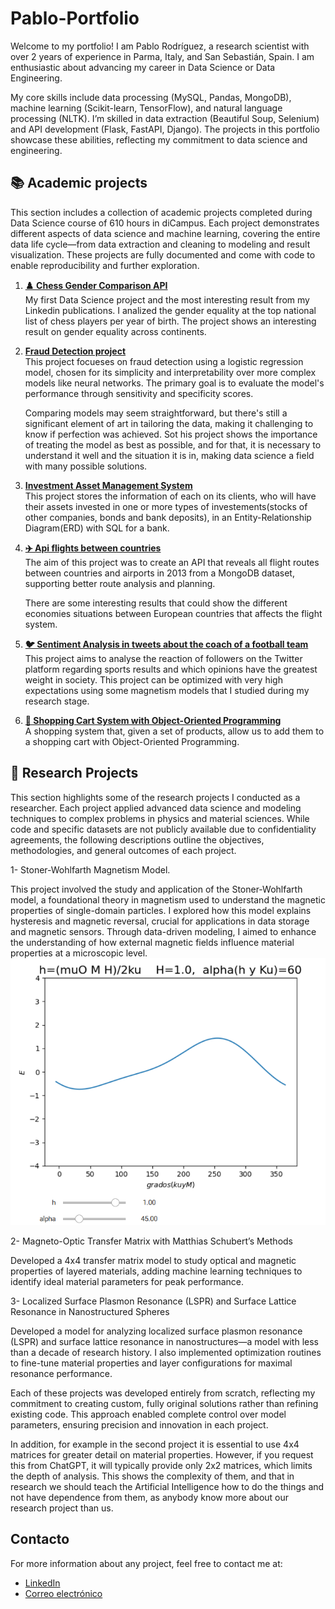 # Pablo-Portfolio

Welcome to my portfolio! I am Pablo Rodríguez, a research scientist with over 2 years of experience in Parma, Italy, and San Sebastián, Spain. I am enthusiastic about advancing my career in Data Science or Data Engineering.

My core skills include data processing (MySQL, Pandas, MongoDB), machine learning (Scikit-learn, TensorFlow), and natural language processing (NLTK). I’m skilled in data extraction (Beautiful Soup, Selenium) and API development (Flask, FastAPI, Django). The projects in this portfolio showcase these abilities, reflecting my commitment to data science and engineering.

## 📚 Academic projects

This section includes a collection of academic projects completed during Data Science course of 610 hours in diCampus. Each project demonstrates different aspects of data science and machine learning, covering the entire data life cycle—from data extraction and cleaning to modeling and result visualization. These projects are fully documented and come with code to enable reproducibility and further exploration.

1. [**♟️ Chess Gender Comparison API**](https://github.com/tu-usuario/chess-gender-comparison-api)  
   My first Data Science project and the most interesting result from my Linkedin publications. I analized the gender equality at the top national list of chess players per year of birth. The project shows an interesting result on gender equality across continents.

2. [**Fraud Detection project**](https://github.com/tu-usuario/proyecto-2)  
   This project focueses on fraud detection using a logistic regression model, chosen for its simplicity and interpretability over more complex models like neural networks. The primary goal is to evaluate the model's performance through sensitivity and specificity scores.

   Comparing models may seem straightforward, but there's still a significant element of art in tailoring the data, making it challenging to know if perfection was achieved. Sot his project shows the importance of treating the model as best as possible, and for that, it is necessary to understand it well and the situation it is in, making data science a field with many possible solutions.
   
3. [**Investment Asset Management System**](https://github.com/tu-usuario/proyecto-3)  
   This project stores the information of each on its clients, who will have their assets invested in one or more types of investements(stocks of other companies, bonds and bank deposits), in an Entity-Relationship Diagram(ERD) with SQL for a bank.

4. [**✈️ Api flights between countries**](https://github.com/tu-usuario/proyecto-3)  
   The aim of this project was to create an API that reveals all flight routes between countries and airports in 2013 from a MongoDB dataset, supporting better route analysis and planning.

   There are some interesting results that could show the different economies situations between European countries that affects the flight system.

5. [**🐦 Sentiment Analysis in tweets about the coach of a football team**](https://github.com/tu-usuario/proyecto-3)  
   This project aims to analyse the reaction of followers on the Twitter platform regarding sports results and which opinions have the greatest weight in society. This project can be optimized with very high expectations using some magnetism models that I studied during my research stage.

6. [**🛒 Shopping Cart System with Object-Oriented Programming**](https://github.com/tu-usuario/proyecto-3)  
   A shopping system that, given a set of products, allow us to add them to a shopping cart with Object-Oriented Programming.
 
## 🧪 Research Projects

This section highlights some of the research projects I conducted as a researcher. Each project applied advanced data science and modeling techniques to complex problems in physics and material sciences. While code and specific datasets are not publicly available due to confidentiality agreements, the following descriptions outline the objectives, methodologies, and general outcomes of each project.

1- Stoner-Wohlfarth Magnetism Model.

This project involved the study and application of the Stoner-Wohlfarth model, a foundational theory in magnetism used to understand the magnetic properties of single-domain particles. I explored how this model explains hysteresis and magnetic reversal, crucial for applications in data storage and magnetic sensors. Through data-driven modeling, I aimed to enhance the understanding of how external magnetic fields influence material properties at a microscopic level.
![stoner](Stoner.png)

2- Magneto-Optic Transfer Matrix with Matthias Schubert’s Methods

Developed a 4x4 transfer matrix model to study optical and magnetic properties of layered materials, adding machine learning techniques to identify ideal material parameters for peak performance.

3- Localized Surface Plasmon Resonance (LSPR) and Surface Lattice Resonance in Nanostructured Spheres

Developed a model for analyzing localized surface plasmon resonance (LSPR) and surface lattice resonance in nanostructures—a model with less than a decade of research history. I also implemented optimization routines to fine-tune material properties and layer configurations for maximal resonance performance.

Each of these projects was developed entirely from scratch, reflecting my commitment to creating custom, fully original solutions rather than refining existing code. This approach enabled complete control over model parameters, ensuring precision and innovation in each project. 

In addition, for example in the second project it is essential to use 4x4 matrices for greater detail on material properties. However, if you request this from ChatGPT, it will typically provide only 2x2 matrices, which limits the depth of analysis. This shows the complexity of them, and that in research we should teach the Artificial Intelligence how to do the things and not have dependence from them, as anybody know more about our research project than us.

## Contacto

For more information about any project, feel free to contact me at:
- [LinkedIn](https://linkedin.com/in/tu-usuario)
- [Correo electrónico](mailto:tu-email@gmail.com)


